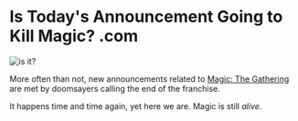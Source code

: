 # Is Today's Announcement Going to Kill Magic? .com

![is it?](https://img.shields.io/badge/%20Is%20Today's%20Announcement%20Going%20to%20Kill%20Magic%3F-No-yellowgreen)

More often than not, new announcements related to [Magic: The Gathering](https://en.wikipedia.org/wiki/Magic:_The_Gathering) are met by doomsayers calling the end of the franchise.

It happens time and time again, yet here we are. Magic is still _alive_.